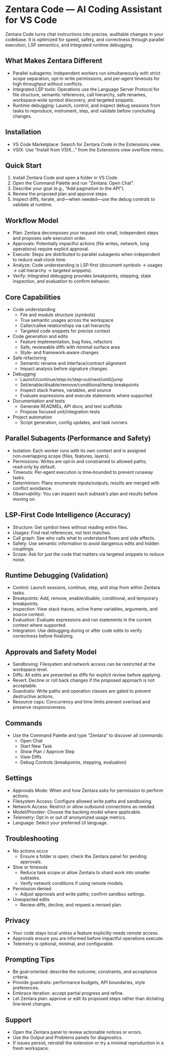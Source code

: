 # Zentara Code — AI Coding Assistant for VS Code

Zentara Code turns chat instructions into precise, auditable changes in your codebase. It is optimized for speed, safety, and correctness through parallel execution, LSP semantics, and integrated runtime debugging.

## What Makes Zentara Different

- Parallel subagents: Independent workers run simultaneously with strict scope separation, opt‑in write permissions, and per‑agent timeouts for high throughput without conflicts.
- Integrated LSP tools: Operations use the Language Server Protocol for file structure, semantic references, call hierarchy, safe renames, workspace‑wide symbol discovery, and targeted snippets.
- Runtime debugging: Launch, control, and inspect debug sessions from tasks to reproduce, instrument, step, and validate before concluding changes.

## Installation

- VS Code Marketplace: Search for Zentara Code in the Extensions view.
- VSIX: Use “Install from VSIX...” from the Extensions view overflow menu.

## Quick Start

1. Install Zentara Code and open a folder in VS Code.
2. Open the Command Palette and run “Zentara: Open Chat”.
3. Describe your goal (e.g., “Add pagination to the API”).
4. Review the proposed plan and approve steps.
5. Inspect diffs, iterate, and—when needed—use the debug controls to validate at runtime.

## Workflow Model

- Plan: Zentara decomposes your request into small, independent steps and proposes safe execution order.
- Approvals: Potentially impactful actions (file writes, network, long operations) require explicit approval.
- Execute: Steps are distributed to parallel subagents when independent to reduce wall‑clock time.
- Analyze: Code understanding is LSP‑first (document symbols → usages → call hierarchy → targeted snippets).
- Verify: Integrated debugging provides breakpoints, stepping, state inspection, and evaluation to confirm behavior.

## Core Capabilities

- Code understanding
  - File and module structure (symbols)
  - True semantic usages across the workspace
  - Caller/callee relationships via call hierarchy
  - Targeted code snippets for precise context
- Code generation and edits
  - Feature implementation, bug fixes, refactors
  - Safe, reviewable diffs with minimal surface area
  - Style‑ and framework‑aware changes
- Safe refactoring
  - Semantic rename and interface/contract alignment
  - Impact analysis before signature changes
- Debugging
  - Launch/continue/step‑in/step‑out/next/until/jump
  - Set/enable/disable/remove/conditional/temp breakpoints
  - Inspect stack frames, variables, and source
  - Evaluate expressions and execute statements where supported
- Documentation and tests
  - Generate READMEs, API docs, and test scaffolds
  - Propose focused unit/integration tests
- Project automation
  - Script generation, config updates, and task runners

## Parallel Subagents (Performance and Safety)

- Isolation: Each worker runs with its own context and is assigned non‑overlapping scope (files, features, layers).
- Permissions: Writes are opt‑in and constrained to allowed paths; read‑only by default.
- Timeouts: Per‑agent execution is time‑bounded to prevent runaway tasks.
- Determinism: Plans enumerate inputs/outputs; results are merged with conflict avoidance.
- Observability: You can inspect each subtask’s plan and results before moving on.

## LSP‑First Code Intelligence (Accuracy)

- Structure: Get symbol trees without reading entire files.
- Usages: Find real references, not text matches.
- Call graph: See who calls what to understand flows and side effects.
- Safety: Use semantic information to avoid dangerous edits and hidden couplings.
- Scope: Ask for just the code that matters via targeted snippets to reduce noise.

## Runtime Debugging (Validation)

- Control: Launch sessions, continue, step, and stop from within Zentara tasks.
- Breakpoints: Add, remove, enable/disable, conditional, and temporary breakpoints.
- Inspection: View stack traces, active frame variables, arguments, and source context.
- Evaluation: Evaluate expressions and run statements in the current context where supported.
- Integration: Use debugging during or after code edits to verify correctness before finalizing.

## Approvals and Safety Model

- Sandboxing: Filesystem and network access can be restricted at the workspace level.
- Diffs: All edits are presented as diffs for explicit review before applying.
- Revert: Decline or roll back changes if the proposed approach is not acceptable.
- Guardrails: Write paths and operation classes are gated to prevent destructive actions.
- Resource caps: Concurrency and time limits prevent overload and preserve responsiveness.

## Commands

- Use the Command Palette and type “Zentara” to discover all commands:
  - Open Chat
  - Start New Task
  - Show Plan / Approve Step
  - View Diffs
  - Debug Controls (breakpoints, stepping, evaluation)

## Settings

- Approvals Mode: When and how Zentara asks for permission to perform actions.
- Filesystem Access: Configure allowed write paths and sandboxing.
- Network Access: Restrict or allow outbound connections as needed.
- Model/Provider: Choose the backing model where applicable.
- Telemetry: Opt in or out of anonymized usage metrics.
- Language: Select your preferred UI language.

## Troubleshooting

- No actions occur
  - Ensure a folder is open; check the Zentara panel for pending approvals.
- Slow or timeouts
  - Reduce task scope or allow Zentara to shard work into smaller subtasks.
  - Verify network conditions if using remote models.
- Permission denied
  - Adjust approvals and write paths; confirm sandbox settings.
- Unexpected edits
  - Review diffs, decline, and request a revised plan.

## Privacy

- Your code stays local unless a feature explicitly needs remote access.
- Approvals ensure you are informed before impactful operations execute.
- Telemetry is optional, minimal, and configurable.

## Prompting Tips

- Be goal‑oriented: describe the outcome, constraints, and acceptance criteria.
- Provide guardrails: performance budgets, API boundaries, style preferences.
- Embrace iteration: accept partial progress and refine.
- Let Zentara plan: approve or edit its proposed steps rather than dictating line‑level changes.

## Support

- Open the Zentara panel to review actionable notices or errors.
- Use the Output and Problems panels for diagnostics.
- If issues persist, reinstall the extension or try a minimal reproduction in a fresh workspace.
